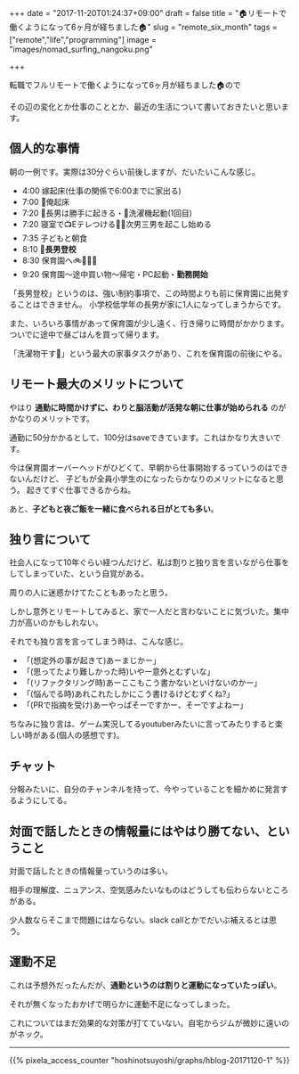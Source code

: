 +++
date = "2017-11-20T01:24:37+09:00"
draft = false
title = "🏠リモートで働くようになって6ヶ月が経ちました🏠"
slug = "remote_six_month"
tags = ["remote","life","programming"]
image = "images/nomad_surfing_nangoku.png"

+++

転職でフルリモートで働くようになって6ヶ月が経ちました🏠ので

その辺の変化とか仕事のこととか、最近の生活について書いておきたいと思います。

<!--more-->

## 個人的な事情

朝の一例です。実際は30分ぐらい前後しますが、だいたいこんな感じ。

* 4:00 嫁起床(仕事の関係で6:00までに家出る)
* 7:00 👨俺起床
* 7:20 👦長男は勝手に起きる・👕洗濯機起動(1回目)
* 7:20 寝室で📺Eテレつける👦👦次男三男を起こし始める
* 7:35 子どもと朝食
* 8:10 **👦長男登校**
* 8:30 保育園へ🚲👨👦👦
* 9:20 保育園〜途中買い物〜帰宅・PC起動・**勤務開始**

「長男登校」というのは、強い制約事項で、この時間よりも前に保育園に出発することはできません。
小学校低学年の長男が家に1人になってしまうからです。

また、いろいろ事情があって保育園が少し遠く、行き帰りに時間がかかります。
ついでに途中で昼ごはんを買って帰ります。

「洗濯物干す👕」という最大の家事タスクがあり、これを保育園の前後にやる。

## リモート最大のメリットについて

やはり **通勤に時間かけずに、わりと脳活動が活発な朝に仕事が始められる** のがかなりのメリットです。

通勤に50分かかるとして、100分はsaveできています。これはかなり大きいです。

今は保育園オーバーヘッドがひどくて、早朝から仕事開始するっていうのはできないんだけど、
子どもが全員小学生のになったらかなりのメリットになると思う。
起きてすぐ仕事できるからね。

あと、**子どもと夜ご飯を一緒に食べられる日がとても多い**。

## 独り言について

社会人になって10年ぐらい経つんだけど、私は割りと独り言を言いながら仕事をしてしまっていた、という自覚がある。

周りの人に迷惑かけてたこともあったと思う。

しかし意外とリモートしてみると、家で一人だと言わないことに気づいた。集中力が高いのかもしれない。

それでも独り言を言ってしまう時は、こんな感じ。

* 「(想定外の事が起きて)あーまじかー」
* 「(思ってたより難しかった時)いやー意外とむずいな」
* 「(リファクタリング時)あーここもこう書かないといけないのかー」
* 「(悩んでる時)あれこれたしかにこう書けるけどむずくね?」
* 「(PRで指摘を受け)あーやっぱそーですかー、そーですよねー」

ちなみに独り言は、ゲーム実況してるyoutuberみたいに言ってみたりすると楽しい時がある(個人の感想です)。

## チャット

分報みたいに、自分のチャンネルを持って、今やっていることを細かめに発言するようにしてる。

## 対面で話したときの情報量にはやはり勝てない、ということ

対面で話したときの情報量っていうのは多い。

相手の理解度、ニュアンス、空気感みたいなものはどうしても伝わらないところがある。

少人数ならそこまで問題にはならない。slack callとかでだいぶ補えるとは思う。

## 運動不足

これは予想外だったんだが、**通勤というのは割りと運動になっていたっぽい**。

それが無くなったおかげで明らかに運動不足になってしまった。

これについてはまだ効果的な対策が打てていない。自宅からジムが微妙に遠いのがネック。
<script type="text/javascript" src="/js/prism.js" async></script>

---

{{% pixela_access_counter "hoshinotsuyoshi/graphs/hblog-20171120-1" %}}
